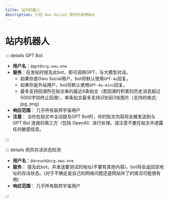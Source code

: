 ```yaml
---
title: 站内机器人
description: 介绍 Owu Social 提供的各种Bot
---
```


# 站内机器人

::: details GPT Bot

- **用户名**：`@gpt@scg.owu.one`
- **服务**：在发帖时提及此bot，即可调用GPT，与大模型对话。
  - 如果你是Owu Social用户，bot将默认使用`GPT-4o`回复。
  - 如果你是外站用户，bot将默认使用`GPT-4o-mini`回复。
  - 最多支持回溯所在贴文串的最近6条贴文（若回溯时积累的历史消息超过5000字则终止回溯），单条贴文最多支持识别前3张图片（支持的格式: jpg, png）
- **响应范围**： 几乎所有联邦宇宙用户
- **注意**： 当你在贴文中主动提及GPT Bot时，你的贴文内容将会被发送到与 GPT Bot 连接的第三方（包括 OpenAI）进行处理。请注意不要在贴文中透露任何敏感信息。

:::

::: details 网页存活状态检测

- **用户名**：`@areuok@scg.owu.one`
- **服务**： 提及此bot，并发送要测试的地址(不要有其他内容)，bot将会返回该地址的存活状态。(对于不确定是自己的网络问题还是网站炸了的情况可能很有用)
- **响应范围**： 几乎所有联邦宇宙用户

:::
